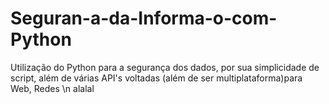 # Seguran-a-da-Informa-o-com-Python
Utilização do Python para a segurança dos dados, por sua simplicidade de script, além de várias API's voltadas  (além de ser multiplataforma)para Web, Redes
\n alalal
